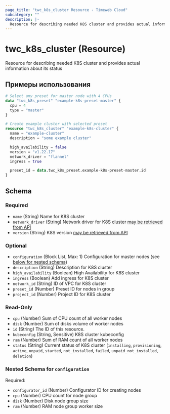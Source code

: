 ```yaml
---
page_title: "twc_k8s_cluster Resource - Timeweb Cloud"
subcategory: ""
description: |-
  Resource for describing needed K8S cluster and provides actual information about its status
---
```


# twc_k8s_cluster (Resource)

Resource for describing needed K8S cluster and provides actual information about its status

## Примеры использования

```terraform
# Select any preset for master node with 4 CPUs
data "twc_k8s_preset" "example-k8s-preset-master" {
  cpu = 4
  type = "master"
}

# Create example cluster with selected preset
resource "twc_k8s_cluster" "example-k8s-cluster" {
  name = "example-cluster"
  description = "some example cluster"

  high_availability = false
  version = "v1.22.17"
  network_driver = "flannel"
  ingress = true

  preset_id = data.twc_k8s_preset.example-k8s-preset-master.id
}
```
<!-- schema generated by tfplugindocs -->
## Schema

### Required

- `name` (String) Name for K8S cluster
- `network_driver` (String) Network driver for K8S cluster [may be retrieved from API](https://api.timeweb.cloud/api/v1/k8s/network_drivers)
- `version` (String) K8S version [may be retrieved from API](https://api.timeweb.cloud/api/v1/k8s/k8s_versions)

### Optional

- `configuration` (Block List, Max: 1) Configuration for master nodes (see [below for nested schema](#nestedblock--configuration))
- `description` (String) Description for K8S cluster
- `high_availability` (Boolean) High Availability for K8S cluster
- `ingress` (Boolean) Add ingress for K8S cluster
- `network_id` (String) ID of VPC for K8S cluster
- `preset_id` (Number) Preset ID for nodes in group
- `project_id` (Number) Project ID for K8S cluster

### Read-Only

- `cpu` (Number) Sum of CPU count of all worker nodes
- `disk` (Number) Sum of disks volume of worker nodes
- `id` (String) The ID of this resource.
- `kubeconfig` (String, Sensitive) K8S cluster kubeconfig
- `ram` (Number) Sum of RAM count of all worker nodes
- `status` (String) Current status of K8S cluster (`installing`, `provisioning`, `active`, `unpaid`, `started`, `not_installed`, `failed`, `unpaid_not_installed`, `deletion`)

<a id="nestedblock--configuration"></a>
### Nested Schema for `configuration`

Required:

- `configurator_id` (Number) Configurator ID for creating nodes
- `cpu` (Number) CPU count for node group
- `disk` (Number) Disk node group size
- `ram` (Number) RAM node group worker size

